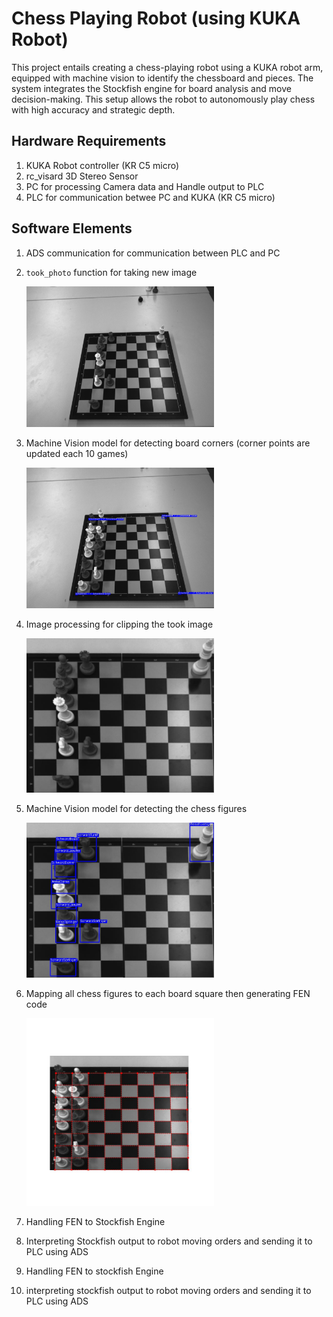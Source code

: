 # Chess Playing Robot (using KUKA Robot)
This project entails creating a chess-playing robot using a KUKA robot arm, equipped with machine vision to identify the chessboard and pieces. The system integrates the Stockfish engine for board analysis and move decision-making. This setup allows the robot to autonomously play chess with high accuracy and strategic depth.
## Hardware Requirements
1. KUKA Robot controller (KR C5 micro)
2. rc_visard 3D Stereo Sensor
3. PC for processing Camera data and Handle output to PLC
4. PLC for communication betwee PC and KUKA (KR C5 micro)
## Software Elements
1. ADS communication for communication between PLC and PC
2. `took_photo` function for taking new image

   <img src="Images/1-%20image.png" alt="alt text" width="300"/>

3. Machine Vision model for detecting board corners (corner points are updated each 10 games)

   <img src="Images/2-%20Corners.jpg" alt="alt text" width="300"/>

4. Image processing for clipping the took image 

   <img src="Images/3-%20clipped_image.jpg" alt="alt text" width="300"/>

5. Machine Vision model for detecting the chess figures 

   <img src="Images/4-%20Figure_detection.jpg" alt="alt text" width="300"/>

6. Mapping all chess figures to each board square then generating FEN code

   <img src="Images/5-%20chessboard_transformed_with_grid_1.jpg" alt="alt text" width="300"/>

7. Handling FEN to Stockfish Engine
8. Interpreting Stockfish output to robot moving orders and sending it to PLC using ADS

6. Handling FEN to stockfish Engine
7. interpreting stockfish output to robot moving orders and sending it to PLC using ADS
